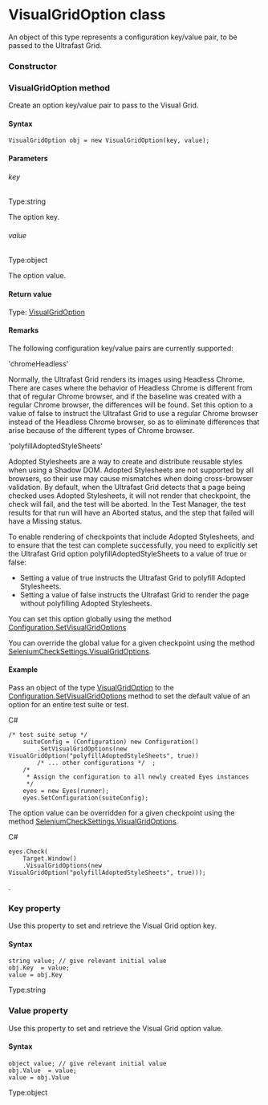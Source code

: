 # VisualGridOption class
An object of this type represents a configuration key/value pair, to be passed to the Ultrafast Grid.

### Constructor 
### VisualGridOption method
Create an option key/value pair to pass to the Visual Grid.

#### Syntax 
 ``` 
VisualGridOption obj = new VisualGridOption(key, value);
 ``` 

 #### Parameters 
 ###### key 
  
 Type:string 
  
 The option key. 
  
  ###### value 
  
 Type:object 
  
 The option value. 
  
 #### Return value 
Type: [VisualGridOption](./visualgridoption)
        
 ####  Remarks 
The following configuration key/value pairs are currently supported:

'chromeHeadless'

Normally, the Ultrafast Grid renders its images using Headless Chrome. There are cases where the behavior of Headless Chrome is different from that of regular Chrome browser, and if the baseline was created with a regular Chrome browser, the differences will be found. Set this option to a value of false to instruct the Ultrafast Grid to use a regular Chrome browser instead of the Headless Chrome browser, so as to eliminate differences that arise because of the different types of Chrome browser.

'polyfillAdoptedStyleSheets'

Adopted Stylesheets are a way to create and distribute reusable styles when using a Shadow DOM. Adopted Stylesheets are not supported by all browsers, so their use may cause mismatches when doing cross-browser validation. By default, when the Ultrafast Grid detects that a page being checked uses Adopted Stylesheets, it will not render that checkpoint, the check will fail, and the test will be aborted. In the Test Manager, the test results for that run will have an Aborted status, and the step that failed will have a Missing status.

To enable rendering of checkpoints that include Adopted Stylesheets, and to ensure that the test can complete successfully, you need to explicitly set the Ultrafast Grid option polyfillAdoptedStyleSheets to a value of true or false:

*   Setting a value of true instructs the Ultrafast Grid to polyfill Adopted Stylesheets.
*   Setting a value of false instructs the Ultrafast Grid to render the page without polyfilling Adopted Stylesheets.

You can set this option globally using the method [Configuration.SetVisualGridOptions](./configuration#setvisualgridoptions-method)

You can override the global value for a given checkpoint using the method [SeleniumCheckSettings.VisualGridOptions](./checksettings#visualgridoptions-method).
        
 ####  Example 
Pass an object of the type [VisualGridOption](./visualgridoption) to the [Configuration.SetVisualGridOptions](./configuration#setvisualgridoptions-method) method to set the default value of an option for an entire test suite or test.

C#

    /* test suite setup */  
        suiteConfig = (Configuration) new Configuration() 
            .SetVisualGridOptions(new VisualGridOption("polyfillAdoptedStyleSheets", true))   
            /* ... other configurations */  ; 
        /* 
         * Assign the configuration to all newly created Eyes instances
         */
        eyes = new Eyes(runner);
        eyes.SetConfiguration(suiteConfig);

The option value can be overridden for a given checkpoint using the method [SeleniumCheckSettings.VisualGridOptions](./checksettings#visualgridoptions-method).

C#

    eyes.Check(
        Target.Window()
        .VisualGridOptions(new VisualGridOption("polyfillAdoptedStyleSheets", true)));

.
        

 
 ### Key property
Use this property to set and retrieve the Visual Grid option key.

#### Syntax 
 ``` 
string value; // give relevant initial value
obj.Key  = value;
value = obj.Key
 ``` 
 
 Type:string 
 ### Value property
Use this property to set and retrieve the Visual Grid option value.

#### Syntax 
 ``` 
object value; // give relevant initial value
obj.Value  = value;
value = obj.Value
 ``` 
 
 Type:object
